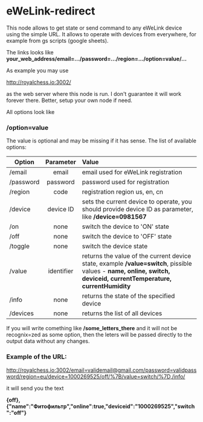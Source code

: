 # eWeLink-redirect
This node allows to get state or send command to any eWeLink device using the simple URL. It allows to operate with devices from everywhere, for example from gs scripts (google sheets).

The links looks like
**your_web_address/email=.../password=.../region=.../option=value/...**

As example you may use 

http://royalchess.io:3002/

as the web server where this node is run. I don't guarantee it will work forever there. Better, setup your own node if need.

All options look like
### /option=value
The value is optional and may be missing if it has sense.
The list of available options:

| Option    |Parameter | Value                                |
| --------- |:--------:|:-------------------------------------|
| /email    | email    | email used for eWeLink registration  |
| /password | password | password used for registration       |
| /region   | code     | registration region us, en, cn       |
| /device   | device ID| sets the current device to operate, you should provide device ID as parameter, like **/device=0981567** |
| /on       | none     | switch the device to 'ON' state      |
| /off      | none     | switch the device to 'OFF' state     |
| /toggle   | none     | switch the device state              |
| /value    |identifier|returns the value of the current device state, example **/value=switch**, pissible values - **name, online, switch, deviceid, currentTemperature, currentHumidity** |
| /info     | none     | returns the state of the specified device |
| /devices  | none     | returns the list of all devices |

If you will write comething like
**/some_letters_there** and it will not be recognix=zed as some option, then the leters will be passed directly to the output data without any changes.

### Example of the URL:

http://royalchess.io:3002/email=validemail@gmail.com/password=validpassword/region=eu/device=1000269525/off/%7B/value=switch/%7D,/info/

it will send you the text

**{off},{"name":"Фитофильтр","online":true,"deviceid":"1000269525","switch":"off"}**

